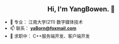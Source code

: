 <h2 align="center">
 Hi, I'm YangBowen. 👋
</h2>

* 🎒 专业： 江南大学(211) 数字媒体技术  
* 📫 联系： **yaBorn@foxmail.com**
* 🌱 求职中： C++服务端开发、客户端开发   

<!--
![Github stats](https://github-readme-stats.vercel.app/api?username=yaBorn)
<!--

<!--
![Top Langs](https://github-readme-stats.vercel.app/api/top-langs/?username=yaBorn&layout=compact)
-->

<!--
![Git process](https://activity-graph.herokuapp.com/graph?username=yaBorn&bg_color=transparent&color=5BCDEC&line=5BCDEC&point=5BCDEC&hide_border=true)
-->

<!--
**yaBorn/yaBorn** is a ✨ _special_ ✨ repository because its `README.md` (this file) appears on your GitHub profile.

Here are some ideas to get you started:

- 🔭 I’m currently working on ...
- 🌱 I’m currently learning ...
- 👯 I’m looking to collaborate on ...
- 🤔 I’m looking for help with ...
- 💬 Ask me about ...
- 📫 How to reach me: ...
- 😄 Pronouns: ...
- ⚡ Fun fact: ...
-->
